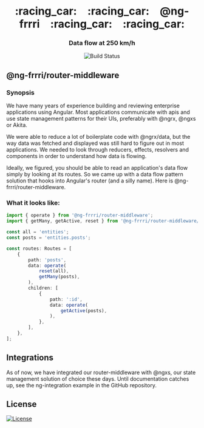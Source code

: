 <h1 align="center">
    :racing_car: :racing_car: @ng-frrri :racing_car: :racing_car:<br>
</h1>

<h3 align="center">Data flow at 250 km/h</h3>

<p align="center">
    <img src="https://travis-ci.com/bitflut/ng-frrri.svg?branch=master" title="Build Status">
</p>

## @ng-frrri/router-middleware

### Synopsis

We have many years of experience building and reviewing enterprise applications using Angular. Most applications communicate with apis and use state management patterns for their UIs, preferably with @ngrx, @ngxs or Akita.

We were able to reduce a lot of boilerplate code with @ngrx/data, but the way data was fetched and displayed was still hard to figure out in most applications. We needed to look through reducers, effects, resolvers and components in order to understand how data is flowing.

Ideally, we figured, you should be able to read an application's data flow simply by looking at its routes. So we came up with a data flow pattern solution that hooks into Angular's router (and a silly name). Here is @ng-frrri/router-middleware.

### What it looks like:

```typescript
import { operate } from '@ng-frrri/router-middleware';
import { getMany, getActive, reset } from '@ng-frrri/router-middleware/operators';

const all = 'entities';
const posts = 'entities.posts';

const routes: Routes = [
    {
        path: 'posts',
        data: operate(
            reset(all),
            getMany(posts),
        ),
        children: [
            {
                path: ':id',
                data: operate(
                    getActive(posts),
                ),
            },
        ],
    },
];
```

## Integrations

As of now, we have integrated our router-middleware with @ngxs, our state management solution of choice these days.
Until documentation catches up, see the ng-integration example in the GitHub repository.

## License

[![License](http://img.shields.io/:license-mit-blue.svg?style=flat-square)](http://badges.mit-license.org)
